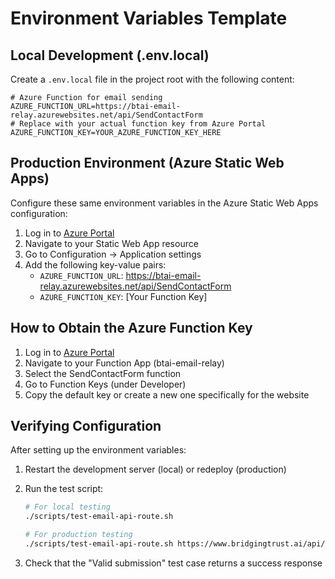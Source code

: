 # Environment Variables Template

## Local Development (.env.local)

Create a `.env.local` file in the project root with the following content:

```
# Azure Function for email sending
AZURE_FUNCTION_URL=https://btai-email-relay.azurewebsites.net/api/SendContactForm
# Replace with your actual function key from Azure Portal
AZURE_FUNCTION_KEY=YOUR_AZURE_FUNCTION_KEY_HERE
```

## Production Environment (Azure Static Web Apps)

Configure these same environment variables in the Azure Static Web Apps configuration:

1. Log in to [Azure Portal](https://portal.azure.com)
2. Navigate to your Static Web App resource
3. Go to Configuration → Application settings
4. Add the following key-value pairs:
   - `AZURE_FUNCTION_URL`: https://btai-email-relay.azurewebsites.net/api/SendContactForm
   - `AZURE_FUNCTION_KEY`: [Your Function Key]

## How to Obtain the Azure Function Key

1. Log in to [Azure Portal](https://portal.azure.com)
2. Navigate to your Function App (btai-email-relay)
3. Select the SendContactForm function
4. Go to Function Keys (under Developer)
5. Copy the default key or create a new one specifically for the website

## Verifying Configuration

After setting up the environment variables:

1. Restart the development server (local) or redeploy (production)
2. Run the test script:
   ```bash
   # For local testing
   ./scripts/test-email-api-route.sh
   
   # For production testing
   ./scripts/test-email-api-route.sh https://www.bridgingtrust.ai/api/send-email
   ```

3. Check that the "Valid submission" test case returns a success response 